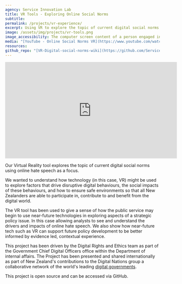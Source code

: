 ```yaml
---
agency: Service Innovation Lab
title: VR Tools - Exploring Online Social Norms
subtitle:
permalink: /projects/vr-experience/
excerpt: Using VR to explore the topic of current digital social norms using online hate speech as a focus.
image: /assets/img/projects/vr-tools.png
image_accessibility: The computer screen content of a person engaged in online hate speech.
media: "[YouTube - Online Social Norms VR](https://www.youtube.com/watch?v=pUIPbUMwqHg)"
resources:
github_repo: "[VR-Digital-social-norms-wiki](https://github.com/ServiceInnovationLab/VR-Digital-social-norms/wiki)"
---
```

<iframe width="560" height="315" src="https://www.youtube.com/embed/pUIPbUMwqHg" frameborder="0" allow="accelerometer; autoplay; encrypted-media; gyroscope; picture-in-picture" allowfullscreen></iframe>

Our Virtual Reality tool explores the topic of current digital social norms using online hate speech as a focus.

We wanted to understand how technology (in this case, VR) might be used to explore factors that drive disruptive digital behaviours, the social impacts of these behaviours, and how to ensure safe environments so that all New Zealanders are able to participate in, contribute to and benefit from the digital world.

The VR tool has been used to give a sense of how the public service may begin to use near-future technologies in exploring aspects of a strategic policy issue. In this case allowing analysts to see and understand the drivers and impacts of online hate speech. We also show how near-future tech such as VR can support future policy development to be better informed by evidence led, contextual experience.

This project has been driven by the Digital Rights and Ethics team as part of the Government Chief Digital Officers office within the Department of internal affairs. The Project has been presented and shared internationally as part of New Zealand's contributions to the Digital Nations group a collaborative network of the world's leading [digital governments](https://en.wikipedia.org/wiki/Digital_government).

This project is open source and can be accessed via GitHub.
